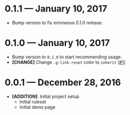 # 0.1.1 &mdash; January 10, 2017

- Bump version to fix erroneous 0.1.0 release.


# 0.1.0 &mdash; January 10, 2017

- Bump version to `0.1.0` to start recommending usage.
- **[CHANGE]** Change `.g-link-reset` color to `inherit` ([#1](https://github.com/Ticketfly-UI/ticketfly-css-reset-garnishes/pull/1))


# 0.0.1 &mdash; December 28, 2016

- **[ADDITION]**: Initial project setup
  + Initial ruleset
  + Initial demo page

